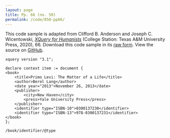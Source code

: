 ```yaml
---
layout: page
title: Pp. 66 (no. 50)
permalink: /code/050-pp66/
---
```


This code sample is adapted from Clifford B. Anderson and Joseph C. Wicentowski, 
[_XQuery for Humanists_](/) (College Station: Texas A&M University Press, 2020), 66. 
Download this code sample in its [raw form](/code/050-pp66/050-pp66.xq).
View the source on [GitHub](https://github.com/coding4humanists/xquery4humanists/blob/release/code/050-pp66/050-pp66.xq).

```xquery
xquery version "3.1";

declare context item := document {
<book>
    <title>Primo Levi: The Matter of a Life</title>
    <author>Berel Lang</author>
    <date year="2013">November 26, 2013</date>
    <publisher>
        <city>New Haven</city>
        <press>Yale University Press</press>
    </publisher>
    <identifier type="ISBN-10">0300137230</identifier>
    <identifier type="ISBN-13">978-0300137231</identifier>
</book>
};

/book/identifier/@type
```  
